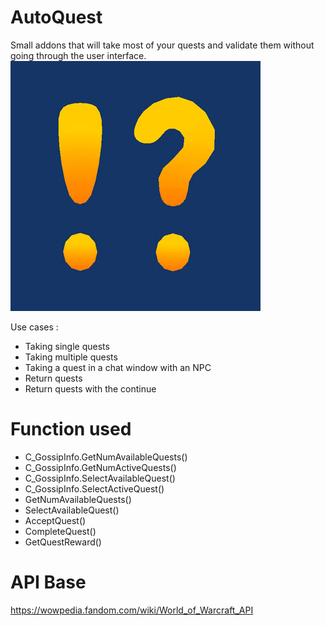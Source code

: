# AutoQuest
Small addons that will take most of your quests and validate them without going through the user interface.
![alt text](https://github.com/unverz06/AutoQuest/blob/master/AutoQuest_logo.jpg?raw=true)

Use cases :
- Taking single quests
- Taking multiple quests
- Taking a quest in a chat window with an NPC
- Return quests
- Return quests with the continue

# Function used
- C_GossipInfo.GetNumAvailableQuests()
- C_GossipInfo.GetNumActiveQuests()
- C_GossipInfo.SelectAvailableQuest()
- C_GossipInfo.SelectActiveQuest()
- GetNumAvailableQuests()
- SelectAvailableQuest()
- AcceptQuest()
- CompleteQuest()
- GetQuestReward()

# API Base 
https://wowpedia.fandom.com/wiki/World_of_Warcraft_API
